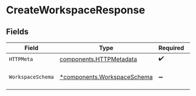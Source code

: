 # CreateWorkspaceResponse


## Fields

| Field                                                                     | Type                                                                      | Required                                                                  | Description                                                               |
| ------------------------------------------------------------------------- | ------------------------------------------------------------------------- | ------------------------------------------------------------------------- | ------------------------------------------------------------------------- |
| `HTTPMeta`                                                                | [components.HTTPMetadata](../../models/components/httpmetadata.md)        | :heavy_check_mark:                                                        | N/A                                                                       |
| `WorkspaceSchema`                                                         | [*components.WorkspaceSchema](../../models/components/workspaceschema.md) | :heavy_minus_sign:                                                        | The created workspace                                                     |